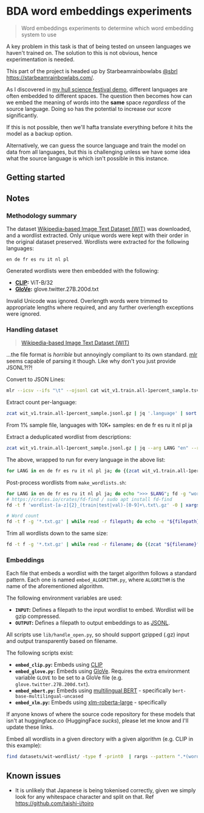 # BDA word embeddings experiments

> Word embeddings experiments to determine which word embedding system to use

A key problem in this task is that of being tested on unseen languages we haven't trained on. The solution to this is not obvious, hence experimentation is needed.

This part of the project is headed up by Starbeamrainbowlabs [@sbrl](https://github.com/sbrl) <https://starbeamrainbowlabs.com/>.

As I discovered in [my hull science festival demo](https://starbeamrainbowlabs.com/blog/article.php?article=posts/533-research-smflooding-vis.html), different languages are often embedded to different spaces. The question then becomes how can we embed the meaning of words into the **same** space *regardless* of the source language. Doing so has the potential to increase our score significantly.

If this is not possible, then we'll hafta translate everything before it hits the model as a backup option.

Alternatively, we can guess the source language and train the model on data from all languages, but this is challenging unless we have some idea what the source language is which isn't possible in this instance.

## Getting started





## Notes

### Methodology summary
The dataset [Wikipedia-based Image Text Dataset (WIT)](https://github.com/google-research-datasets/wit/blob/main/DATA.md) was downloaded, and a wordlist extracted. Only unique words were kept with their order in the original dataset preserved. Wordlists were extracted for the following languages:

```
en de fr es ru it nl pl
```

Generated wordlists were then embedded with the following:

- **[CLIP](https://github.com/openai/CLIP):** ViT-B/32
- **[GloVe](https://nlp.stanford.edu/projects/glove/):** glove.twitter.27B.200d.txt

Invalid Unicode was ignored. Overlength words were trimmed to appropriate lengths where required, and any further overlength exceptions were ignored.



### Handling dataset
> [Wikipedia-based Image Text Dataset (WIT)](https://github.com/google-research-datasets/wit/blob/main/DATA.md)

...the file format is *horrible* but annoyingly compliant to its own standard. [mlr](https://miller.readthedocs.io/) seems capable of parsing it though. Like why don't you just provide JSONL?!?!

Convert to JSON Lines:

```bash
mlr --icsv --ifs "\t" --ojsonl cat wit_v1.train.all-1percent_sample.tsv.gz >somefile.jsonl
```


Extract count per-language:

```bash
zcat wit_v1.train.all-1percent_sample.jsonl.gz | jq '.language' | sort | uniq -c | sort -nr
```

From 1% sample file, languages with 10K+ samples: en de fr es ru it nl pl ja


Extract a deduplicated wordlist from descriptions:

```bash
zcat wit_v1.train.all-1percent_sample.jsonl.gz | jq --arg LANG "en" --raw-output 'select(.language == $LANG) | "\(.context_page_description) \(.context_section_description)"' | tr ',."()[]{}:;@#' ' ' | awk '{gsub(/[“”]|'"'"'\b|\b'"'"'/, " ", $0); gsub(/\s+/, "\n", $0); print tolower($0)}' | awk '!seen[$0]++' | gzip >some_filepath.txt.gz
```

The above, wrapped to run for every language in the above list:

```bash
for LANG in en de fr es ru it nl pl ja; do {(zcat wit_v1.train.all-1percent_sample.jsonl.gz | jq --arg LANG "$LANG" --raw-output 'select(.language == $LANG) | "\(.context_page_description) \(.context_section_description)"' | tr ',."()[]{}:;@#' ' ' | awk '{gsub(/[“”]|'"'"'\b|\b'"'"'/, " ", $0); gsub(/\s+/, "\n", $0); print tolower($0)}' | awk '!seen[$0]++' | gzip >"wordlist-$LANG.txt.gz"; echo "[ $(date) ] >>> LANG COMPLETE: $LANG" >&2;) &}; done
```

Post-process wordlists from `make_wordlists.sh`:

```bash
for LANG in en de fr es ru it nl pl ja; do echo ">>> $LANG"; fd -g "wordlist-${LANG}*.txt.gz" -0 | xargs -0 cat | awk '!seen[$0]++' | gzip --best >"wordlist-$LANG.txt.gz"; done
# https://crates.io/crates/fd-find / sudo apt install fd-find
fd -t f 'wordlist-[a-z]{2}_(train|test|val)-[0-9]+\.txt\.gz' -0 | xargs -0 rm

# Word count
fd -t f -g '*.txt.gz' | while read -r filepath; do echo -e "${filepath}\t$(zcat "${filepath}" | wc -l)"; done
```

Trim all wordlists down to the same size:

```bash
fd -t f -g '*.txt.gz' | while read -r filename; do {(zcat "${filename}" | head -n 95263 | gzip --best >"${filename%.*}-clipped.txt.gz") &}; done; wait
```

### Embeddings
Each file that embeds a wordlist with the target algorithm follows a standard pattern. Each one is named `embed_ALGORITHM.py`, where `ALGORITHM` is the name of the aforementioned algorithm.

The following environment variables are used:

- **`INPUT`:** Defines a filepath to the input wordlist to embed. Wordlist will be gzip compressed.
- **`OUTPUT`:** Defines a filepath to output embeddings to as [JSONL](https://jsonlines.org/).

All scripts use `lib/handle_open.py`, so should support gzipped (.gz) input and output transparently based on filename.

The following scripts exist:

- **`embed_clip.py`:** Embeds using [CLIP](https://github.com/openai/CLIP)
- **`embed_glove.py`:** Embeds using [GloVe](https://nlp.stanford.edu/projects/glove/). Requires the extra environment variable `GLOVE` to be set to a GloVe file (e.g. `glove.twitter.27B.200d.txt`).
- **`embed_mbert.py`:** Embeds using [multilingual BERT](https://huggingface.co/bert-base-multilingual-uncased) - specifically `bert-base-multilingual-uncased`
- **`embed_xlm.py`:** Embeds using [xlm-roberta-large](https://huggingface.co/xlm-roberta-large) - specifically

If anyone knows of where the source code repository for these models that isn't at huggingface.co (HuggingFace *sucks*), please let me know and I'll update these links.

Embed all wordlists in a given directory with a given algorithm (e.g. CLIP in this example):

```bash
find datasets/wit-wordlist/ -type f -print0  | rargs --pattern ".*(wordlist-[a-z]{2}).*" -0 sh -c 'INPUT="{0}" OUTPUT="wordlists-embedded/{1}_CLIP.tsv.gz" ./embed_clip.py'
```

## Known issues
- It is unlikely that Japanese is being tokenised correctly, given we simply look for any whitespace character and split on that. Ref <https://github.com/taishi-i/toiro>